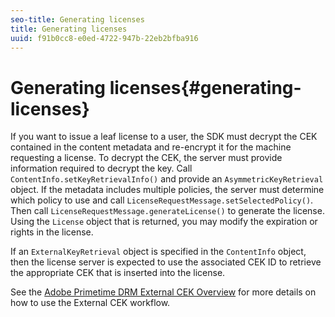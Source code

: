 ```yaml
---
seo-title: Generating licenses
title: Generating licenses
uuid: f91b0cc8-e0ed-4722-947b-22eb2bfba916
---
```


# Generating licenses{#generating-licenses}

If you want to issue a leaf license to a user, the SDK must decrypt the CEK contained in the content metadata and re-encrypt it for the machine requesting a license. To decrypt the CEK, the server must provide information required to decrypt the key. Call `ContentInfo.setKeyRetrievalInfo()` and provide an `AsymmetricKeyRetrieval` object. If the metadata includes multiple policies, the server must determine which policy to use and call `LicenseRequestMessage.setSelectedPolicy()`. Then call `LicenseRequestMessage.generateLicense()` to generate the license. Using the `License` object that is returned, you may modify the expiration or rights in the license.

If an `ExternalKeyRetrieval` object is specified in the `ContentInfo` object, then the license server is expected to use the associated CEK ID to retrieve the appropriate CEK that is inserted into the license.

See the [Adobe Primetime DRM External CEK Overview](../../../aaxs-drm-xkey-mgmt/aaxs-drm-using-external-cek-overview.md) for more details on how to use the External CEK workflow. 
